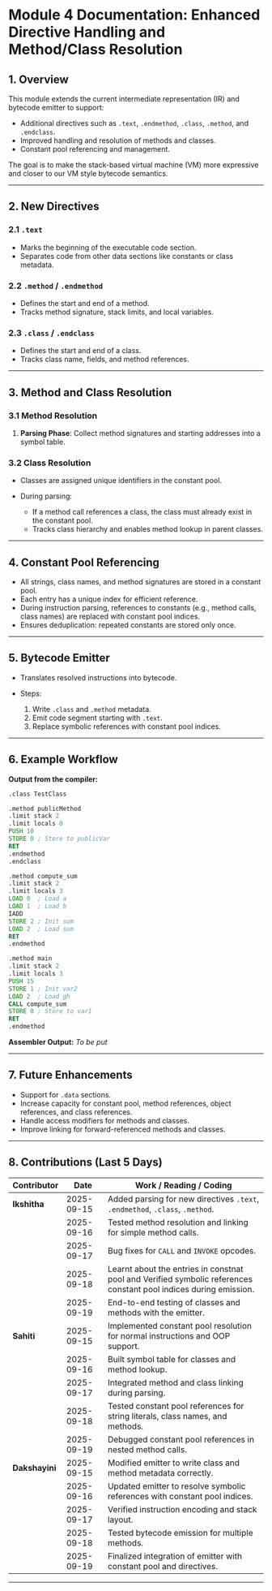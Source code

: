 
# Module 4 Documentation: Enhanced Directive Handling and Method/Class Resolution

## 1. Overview

This module extends the current intermediate representation (IR) and bytecode emitter to support:

* Additional directives such as `.text`, `.endmethod`, `.class`, `.method`, and `.endclass`.
* Improved handling and resolution of methods and classes.
* Constant pool referencing and management.

The goal is to make the stack-based virtual machine (VM) more expressive and closer to  our VM style bytecode semantics.

---

## 2. New Directives

### 2.1 `.text`

* Marks the beginning of the executable code section.
* Separates code from other data sections like constants or class metadata.

### 2.2 `.method` / `.endmethod`

* Defines the start and end of a method.
* Tracks method signature, stack limits, and local variables.

### 2.3 `.class` / `.endclass`

* Defines the start and end of a class.
* Tracks class name, fields, and method references.

---

## 3. Method and Class Resolution

### 3.1 Method Resolution


1. **Parsing Phase**: Collect method signatures and starting addresses into a symbol table.


### 3.2 Class Resolution

* Classes are assigned unique identifiers in the constant pool.
* During parsing:

  * If a method call references a class, the class must already exist in the constant pool.
  * Tracks class hierarchy and enables method lookup in parent classes.

---

## 4. Constant Pool Referencing

* All strings, class names, and method signatures are stored in a constant pool.
* Each entry has a unique index for efficient reference.
* During instruction parsing, references to constants (e.g., method calls, class names) are replaced with constant pool indices.
* Ensures deduplication: repeated constants are stored only once.

---

## 5. Bytecode Emitter

* Translates resolved instructions into bytecode.
* Steps:

  1. Write `.class` and `.method` metadata.
  2. Emit code segment starting with `.text`.
  3. Replace symbolic references with constant pool indices.

---

## 6. Example Workflow

**Output from the compiler:**

```asm
.class TestClass

.method publicMethod
.limit stack 2
.limit locals 0
PUSH 10
STORE 0 ; Store to publicVar
RET
.endmethod
.endclass

.method compute_sum
.limit stack 2
.limit locals 3
LOAD 0  ; Load a
LOAD 1  ; Load b
IADD
STORE 2 ; Init sum
LOAD 2  ; Load sum
RET
.endmethod

.method main
.limit stack 2
.limit locals 3
PUSH 15
STORE 1 ; Init var2
LOAD 2  ; Load gh
CALL compute_sum
STORE 0 ; Store to var1
RET
.endmethod
```

**Assembler Output:**
*To be put*

---

## 7. Future Enhancements

* Support for `.data` sections.
* Increase capacity for constant pool, method references, object references, and class references.
* Handle access modifiers for methods and classes.
* Improve linking for forward-referenced methods and classes.

---

## 8. Contributions (Last 5 Days)

| Contributor   | Date       | Work / Reading / Coding                                                                                                 |
| ------------- | ---------- | ----------------------------------------------------------------------------------------------------------------------- |
| **Ikshitha**  | 2025-09-15 | Added parsing for new directives `.text`, `.endmethod`, `.class`, `.method`. |
|               | 2025-09-16 | Tested method resolution and linking for simple method calls.                                                           |
|               | 2025-09-17 |  Bug fixes for `CALL` and `INVOKE` opcodes.                                                                             |
|               | 2025-09-18 | Learnt about the entries in constnat pool and Verified symbolic references constant pool indices during emission.       |                           |
|               | 2025-09-19 | End-to-end testing of classes and methods with the emitter.                                                             |
| **Sahiti**    | 2025-09-15 | Implemented constant pool resolution for normal instructions and OOP support.                                           |
|               | 2025-09-16 | Built symbol table for classes and method lookup.                                                                       |
|               | 2025-09-17 | Integrated method and class linking during parsing.                                                                     |
|               | 2025-09-18 | Tested constant pool references for string literals, class names, and methods.                                          |
|               | 2025-09-19 | Debugged constant pool references in nested method calls.                                                               |
| **Dakshayini** | 2025-09-15 | Modified emitter to write class and method metadata correctly.                                                          |
|               | 2025-09-16 | Updated emitter to resolve symbolic references with constant pool indices.                                              |
|               | 2025-09-17 | Verified instruction encoding and stack layout.                                                                         |
|               | 2025-09-18 | Tested bytecode emission for multiple methods.                                                                          |
|               | 2025-09-19 | Finalized integration of emitter with constant pool and directives.                                                     |

---

